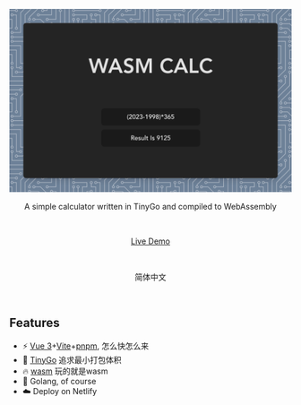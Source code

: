 <p align='center'>
  <img src='doc/img.png' alt='Vitesse - Opinionated Vite Starter Template' width='600'/>
</p>

<p align='center'>
A simple calculator written in TinyGo and compiled to WebAssembly
</p>

<br>

<p align='center'>
<a href="https://wasm-calc.netlify.app/">Live Demo</a>
</p>

<br>

<p align='center'>
简体中文
</p>

<br>


## Features



- ⚡️ [Vue 3](https://github.com/vuejs/core)+[Vite](https://github.com/vitejs/vite)+[pnpm](https://pnpm.io/), 怎么快怎么来
- 🔎 [TinyGo](https://tinygo.org/) 追求最小打包体积
- 🔥 [wasm](https://webassembly.org/) 玩的就是wasm
- 🦾 Golang, of course
- ☁️ Deploy on Netlify

<br>
